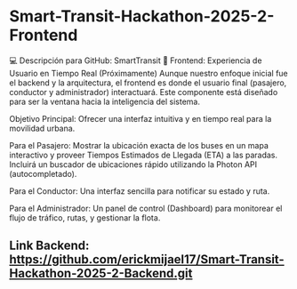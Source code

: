 # Smart-Transit-Hackathon-2025-2-Frontend
💻 Descripción para GitHub: SmartTransit
🌟 Frontend: Experiencia de Usuario en Tiempo Real (Próximamente)
Aunque nuestro enfoque inicial fue el backend y la arquitectura, el frontend es donde el usuario final (pasajero, conductor y administrador) interactuará. Este componente está diseñado para ser la ventana hacia la inteligencia del sistema.

Objetivo Principal: Ofrecer una interfaz intuitiva y en tiempo real para la movilidad urbana.

Para el Pasajero: Mostrar la ubicación exacta de los buses en un mapa interactivo y proveer Tiempos Estimados de Llegada (ETA) a las paradas. Incluirá un buscador de ubicaciones rápido utilizando la Photon API (autocompletado).

Para el Conductor: Una interfaz sencilla para notificar su estado y ruta.

Para el Administrador: Un panel de control (Dashboard) para monitorear el flujo de tráfico, rutas, y gestionar la flota.

## Link Backend: https://github.com/erickmijael17/Smart-Transit-Hackathon-2025-2-Backend.git
